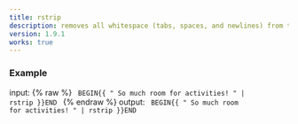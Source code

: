 ```yaml
---
title: rstrip
description: removes all whitespace (tabs, spaces, and newlines) from the right side of a string. It does not affect spaces between words.
version: 1.9.1
works: true
---
```

### Example
input: {% raw %}
<code>
BEGIN{{ "          So much room for activities!          " | rstrip }}END
</code>
{% endraw %}
output:
<code>
BEGIN{{ "          So much room for activities!          " | rstrip }}END
</code>